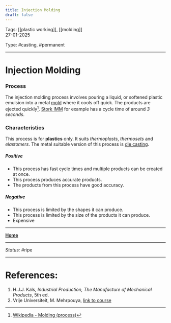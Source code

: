 ```yaml
---
title: Injection Molding
draft: false
---
```

Tags: [[plastic working]], [[molding]] <br>27-01-2025

Type: #casting, #permanent

---
# Injection Molding
### Process
The injection molding process involves pouring a liquid, or softened plastic emulsion into a metal [mold](!%20Manufacturing%20Technologies%20Overview.md#Terms%20and%20Disambiguation) where it cools off quick. The products are ejected quickly[^injmold]. [Stork IMM](https://www.storkimm.nl/) for example has a cycle time of around _3 seconds_.

### Characteristics
This process is for __plastics__ only. It suits _thermoplasts_, _thermosets_ and _elastomers_. The metal suitable version of this process is [die casting](Die%20Casting.md).
##### Positive
- This process has fast cycle times and multiple products can be created at once.
- This process produces accurate products.
- The products from this process have good accuracy.
##### Negative
- This process is limited by the shapes it can produce.
- This process is limited by the size of the products it can produce.
- Expensive









---
__[Home](!%20Manufacturing%20Technologies%20Overview.md)__

---
_Status:_ #ripe

---
# References:
[^injmold]: [Wikipedia - Molding (process)](https://en.wikipedia.org/wiki/Molding_(process))
1. H.J.J. Kals, _Industrial Production, The Manufacture of Mechanical Products_, 5th ed.
2. Vrije Universiteit, M. Mehrpouya, [link to course](https://canvas.utwente.nl/courses/15351)